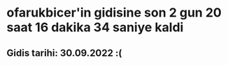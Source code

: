 # ofarukbicer'in gidisine son 2 gun 20 saat 16 dakika 34 saniye kaldi

## Gidis tarihi: 30.09.2022 :(